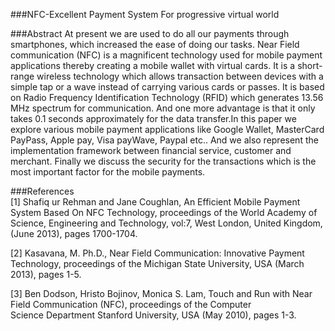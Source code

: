 ###NFC-Excellent Payment System For progressive virtual world
                     
###Abstract
At present we are used to do all our payments through smartphones, which increased the ease of doing our tasks. Near Field
communication (NFC) is a magnificent technology used for mobile payment applications thereby creating a mobile wallet with
virtual cards. It is a short-range wireless technology which allows transaction between devices with a simple tap or a wave     instead of carrying various cards or passes. It is based on Radio Frequency Identification Technology (RFID) which generates    13.56 MHz spectrum for communication. And one more advantage is that it only takes 0.1 seconds approximately for the data       transfer.In this paper we explore various mobile payment applications like Google Wallet, MasterCard PayPass, Apple pay,     Visa payWave, Paypal etc.. And we also represent the implementation framework between financial service, customer and       merchant. Finally we discuss the security for the transactions which is the most important factor for the mobile payments.

###References  
[1] Shafiq ur Rehman and Jane Coughlan, An Efficient Mobile Payment System Based On NFC Technology, proceedings of the World 
    Academy of Science, Engineering and Technology, vol:7, West London, United Kingdom, (June 2013), pages 1700-1704.

[2] Kasavana, M. Ph.D., Near Field Communication: Innovative Payment Technology, proceedings of the Michigan State University,
    USA (March 2013), pages 1-5.

[3] Ben Dodson, Hristo Bojinov, Monica S. Lam, Touch and Run with Near Field Communication (NFC), proceedings of the Computer  
    Science Department Stanford University, USA (May 2010), pages 1-3.
